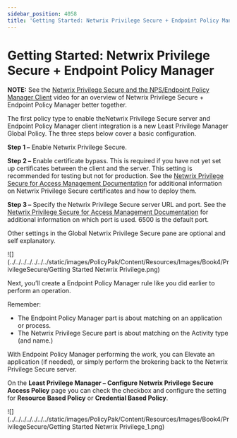 ```yaml
---
sidebar_position: 4058
title: 'Getting Started: Netwrix Privilege Secure + Endpoint Policy Manager'
---
```


# Getting Started: Netwrix Privilege Secure + Endpoint Policy Manager

**NOTE:** See the [Netwrix Privilege Secure and the NPS/Endpoint Policy Manager Client](../../../Video/LeastPrivilege/Integration/PrivilegeSecureClient "Netwrix Privilege Secure and the NPS/Endpoint Policy Manager Client") video for an overview of Netwrix Privilege Secure + Endpoint Policy Manager better together.

The first policy type to enable theNetwrix Privilege Secure server and Endpoint Policy Manager client integration is a new Least Privilege Manager Global Policy. The three steps below cover a basic configuration.

**Step 1 –** Enable Netwrix Privilege Secure.

**Step 2 –** Enable certificate bypass. This is required if you have not yet set up certificates between the client and the server. This setting is recommended for testing but not for production. See the [Netwrix Privilege Secure for Access Management Documentation](https://helpcenter.netwrix.com/category/privilegesecure_accessmanagement "Netwrix Privilege Secure for Access Management Documentation") for additional information on Netwrix Privilege Secure certificates and how to deploy them.

**Step 3 –** Specify the Netwrix Privilege Secure server URL and port. See the [Netwrix Privilege Secure for Access Management Documentation](https://helpcenter.netwrix.com/category/privilegesecure_accessmanagement "Netwrix Privilege Secure for Access Management Documentation") for additional information on which port is used. 6500 is the default port.

Other settings in the Global Netwrix Privilege Secure pane are optional and self explanatory.

![](../../../../../../../static/images/PolicyPak/Content/Resources/Images/Book4/PrivilegeSecure/Getting Started Netwrix Privilege.png)

Next, you’ll create a Endpoint Policy Manager rule like you did earlier to perform an operation.

Remember:

* The Endpoint Policy Manager part is about matching on an application or process.
* The Netwrix Privilege Secure part is about matching on the Activity type (and name.)

With Endpoint Policy Manager performing the work, you can Elevate an application (if needed), or simply perform the brokering back to the Netwrix Privilege Secure server.

On the **Least Privilege Manager – Configure Netwrix Privilege Secure Access Policy** page you can check the checkbox and configure the setting for **Resource Based Policy** or **Credential Based Policy**.

![](../../../../../../../static/images/PolicyPak/Content/Resources/Images/Book4/PrivilegeSecure/Getting Started Netwrix Privilege_1.png)